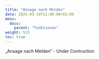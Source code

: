 ```yaml
---
title: "Ansage nach Melden"
date: 2025-03-19T11:00:00+01:00
menu:
  docs:
    parent: "funktionen"
weight: 513
toc: true
---
```


„Ansage nach Melden“ - Under Contruction
